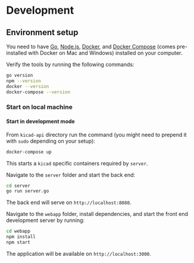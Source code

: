 # Development

## Environment setup

You need to have [Go](https://golang.org/),
[Node.js](https://nodejs.org/),
[Docker](https://www.docker.com/), and
[Docker Compose](https://docs.docker.com/compose/)
(comes pre-installed with Docker on Mac and Windows)
installed on your computer.

Verify the tools by running the following commands:

```sh
go version
npm --version
docker --version
docker-compose --version
```

### Start on local machine

#### Start in development mode

From `kicad-api` directory run the command (you might
need to prepend it with `sudo` depending on your setup):

```sh
docker-compose up
```

This starts a `kicad` specific containers required by `server`.

Navigate to the `server` folder and start the back end:

```sh
cd server
go run server.go
```

The back end will serve on `http://localhost:8080`.

Navigate to the `webapp` folder, install dependencies,
and start the front end development server by running:

```sh
cd webapp
npm install
npm start
```

The application will be available on `http://localhost:3000`.

